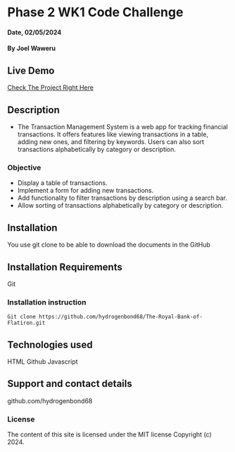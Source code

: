 # Phase 2 WK1 Code Challenge

#### Date, 02/05/2024

#### By Joel Waweru

## Live Demo
[Check The Project Right Here](https://phase-2-code-challenge-three.vercel.app/)

## Description
- The Transaction Management System is a web app for tracking financial transactions. It offers features like viewing transactions in a table, adding new ones, and filtering by keywords. Users can also sort transactions alphabetically by category or description.

### Objective
- Display a table of transactions.
- Implement a form for adding new transactions.
- Add functionality to filter transactions by description using a search bar.
- Allow sorting of transactions alphabetically by category or description.

## Installation
You use git clone to be able to download the documents in the GitHub

## Installation Requirements
Git

### Installation instruction
```
Git clone https://github.com/hydrogenbond68/The-Royal-Bank-of-Flatiron.git

```

## Technologies used
HTML
Github
Javascript

## Support and contact details
github.com/hydrogenbond68

### License
The content of this site is licensed under the MIT license
Copyright (c) 2024.
